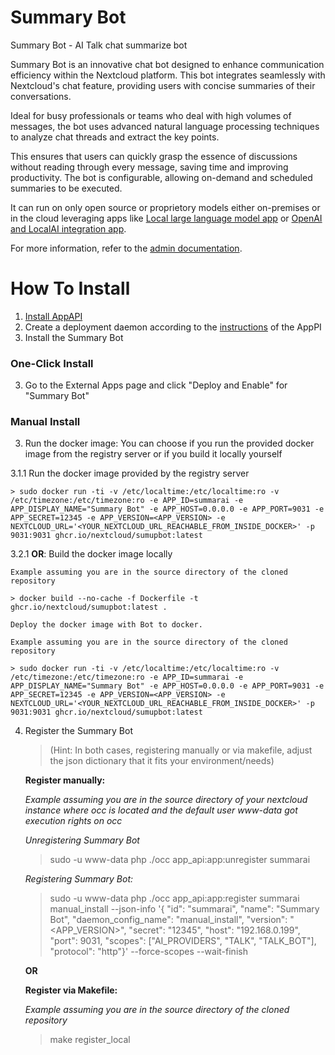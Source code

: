 # Summary Bot

Summary Bot - AI Talk chat summarize bot

Summary Bot is an innovative chat bot designed to enhance communication efficiency within the Nextcloud platform. This bot integrates seamlessly with Nextcloud&#x27;s chat feature, providing users with concise summaries of their conversations.

Ideal for busy professionals or teams who deal with high volumes of messages, the bot uses advanced natural language processing techniques to analyze chat threads and extract the key points.

This ensures that users can quickly grasp the essence of discussions without reading through every message, saving time and improving productivity. The bot is configurable, allowing on-demand and scheduled summaries to be executed.

It can run on only open source or proprietory models either on-premises or in the cloud leveraging apps like [Local large language model app](https://apps.nextcloud.com/apps/llm2) or [OpenAI and LocalAI integration app](https://apps.nextcloud.com/apps/integration_openai).

For more information, refer to the [admin documentation](https://docs.nextcloud.com/server/latest/admin_manual/ai/app_summary_bot.html).

How To Install
==============

1. [Install AppAPI](https://apps.nextcloud.com/apps/app_api)
2. Create a deployment daemon according to the [instructions](https://cloud-py-api.github.io/app_api/CreationOfDeployDaemon.html#create-deploy-daemon) of the AppPI
3. Install the Summary Bot

### One-Click Install

3. Go to the External Apps page and click "Deploy and Enable" for "Summary Bot"

### Manual Install

3. Run the docker image:
	You can choose if you run the provided docker image from the registry server or if you build it locally yourself

3.1.1 Run the docker image provided by the registry server

	> sudo docker run -ti -v /etc/localtime:/etc/localtime:ro -v /etc/timezone:/etc/timezone:ro -e APP_ID=summarai -e APP_DISPLAY_NAME="Summary Bot" -e APP_HOST=0.0.0.0 -e APP_PORT=9031 -e APP_SECRET=12345 -e APP_VERSION=<APP_VERSION> -e NEXTCLOUD_URL='<YOUR_NEXTCLOUD_URL_REACHABLE_FROM_INSIDE_DOCKER>' -p 9031:9031 ghcr.io/nextcloud/sumupbot:latest

3.2.1 **OR**: Build the docker image locally

	Example assuming you are in the source directory of the cloned repository

	> docker build --no-cache -f Dockerfile -t ghcr.io/nextcloud/sumupbot:latest .

	Deploy the docker image with Bot to docker.

	Example assuming you are in the source directory of the cloned repository

	> sudo docker run -ti -v /etc/localtime:/etc/localtime:ro -v /etc/timezone:/etc/timezone:ro -e APP_ID=summarai -e APP_DISPLAY_NAME="Summary Bot" -e APP_HOST=0.0.0.0 -e APP_PORT=9031 -e APP_SECRET=12345 -e APP_VERSION=<APP_VERSION> -e NEXTCLOUD_URL='<YOUR_NEXTCLOUD_URL_REACHABLE_FROM_INSIDE_DOCKER>' -p 9031:9031 ghcr.io/nextcloud/sumupbot:latest

4. Register the Summary Bot

	> (Hint: In both cases, registering manually or via makefile, adjust the json dictionary that it fits your environment/needs)

	**Register manually:**

	*Example assuming you are in the source directory of your nextcloud instance where occ is located and the default user www-data got execution rights on occ*

    *Unregistering Summary Bot*
	> sudo -u www-data php ./occ app_api:app:unregister summarai

    *Registering Summary Bot:*
	> sudo -u www-data php ./occ app_api:app:register summarai manual_install --json-info '{ "id": "summarai", "name": "Summary Bot", "daemon_config_name": "manual_install", "version": "<APP_VERSION>", "secret": "12345", "host": "192.168.0.199", "port": 9031, "scopes": ["AI_PROVIDERS", "TALK", "TALK_BOT"], "protocol": "http"}' --force-scopes --wait-finish

	**OR**

	**Register via Makefile:**

	*Example assuming you are in the source directory of the cloned repository*

	> make register_local
